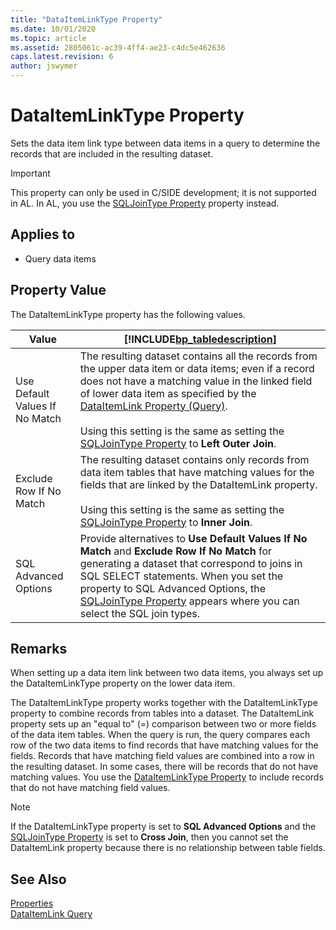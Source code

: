 ```yaml
---
title: "DataItemLinkType Property"
ms.date: 10/01/2020
ms.topic: article
ms.assetid: 2805061c-ac39-4ff4-ae23-c4dc5e462636
caps.latest.revision: 6
author: jswymer
---
```

<!-- This topic is redirected to devenv-sqljointype-property.md -->

# DataItemLinkType Property

Sets the data item link type between data items in a query to determine the records that are included in the resulting dataset.

> [!IMPORTANT]  
> This property can only be used in C/SIDE development; it is not supported in AL. In AL, you use the [SQLJoinType Property](devenv-sqljointype-property.md) property instead.

## Applies to  
  
- Query data items  
  
## Property Value  
 The DataItemLinkType property has the following values.  
  
|Value|[!INCLUDE[bp_tabledescription](../includes/bp_tabledescription_md.md)]|  
|-----------|---------------------------------------|  
|Use Default Values If No Match|The resulting dataset contains all the records from the upper data item or data items; even if a record does not have a matching value in the linked field of lower data item as specified by the [DataItemLink Property \(Query\)](devenv-dataitemlink-query-property.md).<br /><br />Using this setting is the same as setting the [SQLJoinType Property](devenv-sql-join-type-property.md) to **Left Outer Join**.|  
|Exclude Row If No Match|The resulting dataset contains only records from data item tables that have matching values for the fields that are linked by the DataItemLink property.<br /><br />Using this setting is the same as setting the [SQLJoinType Property](devenv-sql-join-type-property.md) to **Inner Join**.|  
|SQL Advanced Options|Provide alternatives to **Use Default Values If No Match** and **Exclude Row If No Match** for generating a dataset that correspond to joins in SQL SELECT statements. When you set the property to SQL Advanced Options, the [SQLJoinType Property](devenv-sqljointype-property.md) appears where you can select the SQL join types. <!-- For more information, see [SQL Advanced Options for Data Item Link Types](SQL-Advanced-Options-for-Data-Item-Link-Types.md).-->|  
  
## Remarks  
 When setting up a data item link between two data items, you always set up the DataItemLinkType property on the lower data item.  
  
 The DataItemLinkType property works together with the DataItemLinkType property to combine records from tables into a dataset. The DataItemLink property sets up an "equal to" \(=\) comparison between two or more fields of the data item tables. When the query is run, the query compares each row of the two data items to find records that have matching values for the fields. Records that have matching field values are combined into a row in the resulting dataset. In some cases, there will be records that do not have matching values. You use the [DataItemLinkType Property](devenv-dataitemlink-type-property.md) to include records that do not have matching field values.  
  
> [!NOTE]  
>  If the DataItemLinkType property is set to **SQL Advanced Options** and the [SQLJoinType Property](devenv-sqljointype-property.md) is set to **Cross Join**, then you cannot set the DataItemLink property because there is no relationship between table fields.  

<!-- 
For more information about cross joins, see [SQL Advanced Options for Data Item Link Types](SQL-Advanced-Options-for-Data-Item-Link-Types.md).  
 
For more information about data item links, see [Understanding Data Item Links](Understanding-Data-Item-Links.md).  

For a step-by-example of using the DataItemLinkType, see [Walkthrough: Creating a Query to Link Two Tables](Walkthrough--Creating-a-Query-to-Link-Two-Tables.md). 
-->  
## See Also  
[Properties](devenv-properties.md)  
[DataItemLink Query](devenv-dataitemlink-query-property.md)  